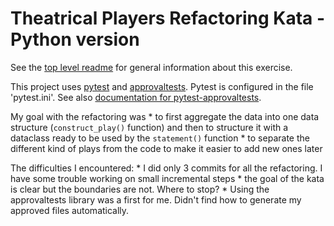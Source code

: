 Theatrical Players Refactoring Kata - Python version
========================================================

See the [top level readme](https://github.com/emilybache/Theatrical-Players-Refactoring-Kata) for general information about this exercise.

This project uses [pytest](https://docs.pytest.org/en/latest/) and [approvaltests](https://github.com/approvals/ApprovalTests.Python). Pytest is configured in the file 'pytest.ini'. See also [documentation for pytest-approvaltests](https://pypi.org/project/pytest-approvaltests/).

My goal with the refactoring was 
    * to first aggregate the data into one data structure (`construct_play()` function) and then to structure it with a dataclass ready to be used by the `statement()` function
    * to separate the different kind of plays from the code to make it easier to add new ones later


The difficulties I encountered:
    * I did only 3 commits for all the refactoring. I have some trouble working on small incremental steps
    * the goal of the kata is clear but the boundaries are not. Where to stop?
    * Using the approvaltests library was a first for me. Didn't find how to generate my approved files automatically.